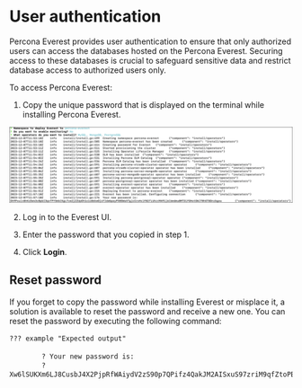 # User authentication

Percona Everest provides user authentication to ensure that only authorized users can access the databases hosted on the Percona Everest. Securing access to these databases is crucial to safeguard sensitive data and restrict database access to authorized users only. 

To access Percona Everest:

1. Copy the unique password that is displayed on the terminal while installing Percona Everest.

![!image](../images/everest_user-auth-token.png)

2. Log in to the Everest UI.

3. Enter the password that you copied in step 1.

4. Click **Login**.


## Reset password

If you forget to copy the password while installing Everest or misplace it, a solution is available to reset the password and receive a new one. You can reset the password  by executing the following command:

    ??? example "Expected output"
            
            ? Your new password is:
            ? Xw6lSUKXm6LJ8CusbJ4X2PjpRfWAiydV2zS90p7QPifz4QakJM2AISxuS97zriM9qfZtoPBjWbgciDXtXmaHSHv87cGBG7idNjUKsMdUP7NgjBRgCTXhDiMH7kvMGVfZ






